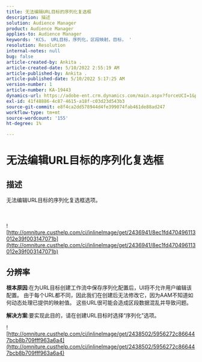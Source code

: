 ```yaml
---
title: 无法编辑URL目标的序列化复选框
description: 描述
solution: Audience Manager
product: Audience Manager
applies-to: Audience Manager
keywords: 'KCS， URL目标，序列化，区段映射，目标， '
resolution: Resolution
internal-notes: null
bug: false
article-created-by: Ankita .
article-created-date: 5/10/2022 2:55:19 AM
article-published-by: Ankita .
article-published-date: 5/10/2022 5:17:25 AM
version-number: 1
article-number: KA-19443
dynamics-url: https://adobe-ent.crm.dynamics.com/main.aspx?forceUCI=1&pagetype=entityrecord&etn=knowledgearticle&id=fe9af69d-0cd0-ec11-a7b5-0022480a8753
exl-id: 41f48886-4c87-4615-a18f-c03d23d543b3
source-git-commit: e8f4ca2dd578944d4fe399074fab461de88ad247
workflow-type: tm+mt
source-wordcount: '155'
ht-degree: 1%

---
```


# 无法编辑URL目标的序列化复选框

## 描述

无法编辑URL目标的序列化复选框选项。<br><br> <br><br>![http://omniture.custhelp.com/ci/inlineImage/get/2436941/8ec1fd470496113012e39f003147071b](http://omniture.custhelp.com/ci/inlineImage/get/2436941/8ec1fd470496113012e39f003147071b)

## 分辨率


<b>根本原因</b>:在为URL目标创建工作流中保存序列化配置后，UI将不允许用户编辑该配置。 由于每个URL都不同，因此我们在创建后无法修改它，因为AAM不知道如何动态处理已提供的映射值。 这些URL很可能会造成区段数据混乱并导致问题。

<b>解决方案</b>:要实现此目的，请在创建URL目标时选择“序列化”选项。



![http://omniture.custhelp.com/ci/inlineImage/get/2438502/5956272c866447bcb8b709fff963a6a4](http://omniture.custhelp.com/ci/inlineImage/get/2438502/5956272c866447bcb8b709fff963a6a4)
